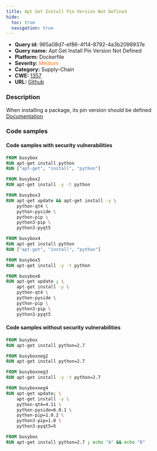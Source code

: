 ```yaml
---
title: Apt Get Install Pin Version Not Defined
hide:
  toc: true
  navigation: true
---
```


<style>
  .highlight .hll {
    background-color: #ff171742;
  }
  .md-content {
    max-width: 1100px;
    margin: 0 auto;
  }
</style>

-   **Query id:** 965a08d7-ef86-4f14-8792-4a3b2098937e
-   **Query name:** Apt Get Install Pin Version Not Defined
-   **Platform:** Dockerfile
-   **Severity:** <span style="color:#ff7213">Medium</span>
-   **Category:** Supply-Chain
-   **CWE:** <a href="https://cwe.mitre.org/data/definitions/1357.html" onclick="newWindowOpenerSafe(event, 'https://cwe.mitre.org/data/definitions/1357.html')">1357</a>
-   **URL:** [Github](https://github.com/Checkmarx/kics/tree/master/assets/queries/dockerfile/apt_get_install_pin_version_not_defined)

### Description
When installing a package, its pin version should be defined<br>
[Documentation](https://docs.docker.com/develop/develop-images/dockerfile_best-practices/)

### Code samples
#### Code samples with security vulnerabilities
```dockerfile title="Positive test num. 1 - dockerfile file" hl_lines="9 2 3 6"
FROM busybox
RUN apt-get install python
RUN ["apt-get", "install", "python"]

FROM busybox2
RUN apt-get install -y -t python

FROM busybox3
RUN apt-get update && apt-get install -y \
    python-qt4 \
    python-pyside \
    python-pip \
    python3-pip \
    python3-pyqt5

```
```dockerfile title="Positive test num. 2 - dockerfile file" hl_lines="9 2 3 6"
FROM busybox4
RUN apt-get install python
RUN ["apt-get", "install", "python"]

FROM busybox5
RUN apt-get install -y -t python

FROM busybox6
RUN apt-get update ; \
    apt-get install -y \
    python-qt4 \
    python-pyside \
    python-pip \
    python3-pip \
    python3-pyqt5

```


#### Code samples without security vulnerabilities
```dockerfile title="Negative test num. 1 - dockerfile file"
FROM busybox
RUN apt-get install python=2.7
```
```dockerfile title="Negative test num. 2 - dockerfile file"
FROM busyboxneg2
RUN apt-get install python=2.7

FROM busyboxneg3
RUN apt-get install -y -t python=2.7

FROM busyboxneg4
RUN apt-get update; \
    apt-get install -y \
    python-qt4=4.11 \
    python-pyside=6.0.1 \
    python-pip=1.0.2 \
    python3-pip=1.0 \
    python3-pyqt5=5

```
```dockerfile title="Negative test num. 3 - dockerfile file"
FROM busybox
RUN apt-get install python=2.7 ; echo "A" && echo "B"
```
